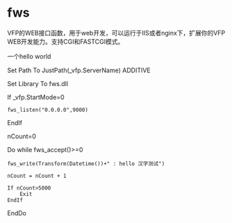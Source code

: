 # fws

VFP的WEB接口函数，用于web开发，可以运行于IIS或者nginx下，扩展你的VFP WEB开发能力。支持CGI和FASTCGI模式。

一个hello world 


Set Path To JustPath(_vfp.ServerName) ADDITIVE 

Set Library To  fws.dll 

If _vfp.StartMode=0

	fws_listen("0.0.0.0",9000)
	
EndIf 

nCount=0

Do while fws_accept()>=0

    fws_write(Transform(Datetime())+" : hello 汉字测试") 
    
    nCount = nCount + 1 
    
    If nCount>5000
    	Exit
    EndIf 
EndDo 
